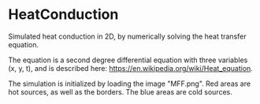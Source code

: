 # HeatConduction
Simulated heat conduction in 2D, by numerically solving the heat transfer equation.

The equation is a second degree differential equation with three variables (x, y, t), and is described here: https://en.wikipedia.org/wiki/Heat_equation.

The simulation is initialized by loading the image "MFF.png". Red areas are hot sources, as well as the borders. The blue areas are cold sources.
